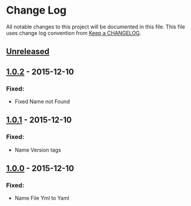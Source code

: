 # Change Log
All notable changes to this project will be documented in this file.
This file uses change log convention from [Keep a CHANGELOG](http://keepachangelog.com).

## [Unreleased][unreleased]

## [1.0.2] - 2015-12-10

### Fixed:
- Fixed Name not Found

## [1.0.1] - 2015-12-10

### Fixed:
- Name Version tags

## [1.0.0] - 2015-12-10

### Fixed:
- Name File Yml to Yaml


[unreleased]: https://github.com/hadenlabs/ansible-role-nodejs/compare/v1.0.2...HEAD
[1.0.2]: https://github.com/hadenlabs/ansible-role-nodejs/compare/1.0.1...1.0.2
[1.0.1]: https://github.com/hadenlabs/ansible-role-nodejs/compare/1.0.0...1.0.1
[1.0.0]: https://github.com/hadenlabs/ansible-role-nodejs/compare/0.0.0...1.0.0

[CHANGELOG.md]: CHANGELOG.md
[CONTRIBUTING.md]: CONTRIBUTING.md
[LICENCE.md]: LICENCE.md
[README.md]: README.md

